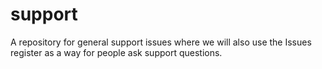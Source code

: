 # support
A repository for general support issues where we will also use the Issues register as a way for people ask support questions.
